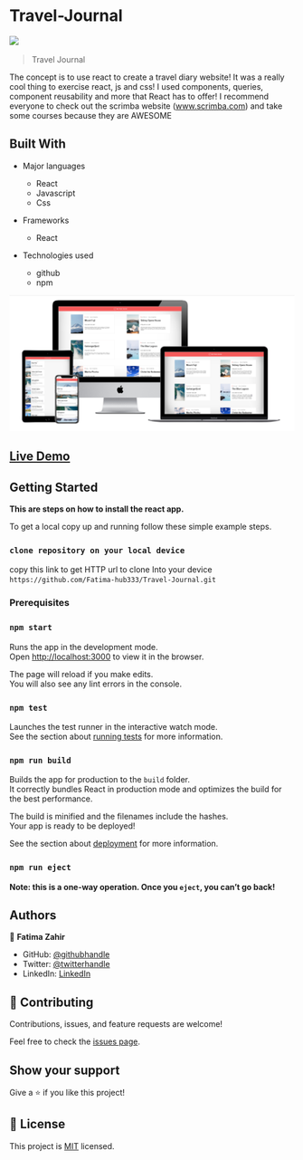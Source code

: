 # Travel-Journal

![](https://img.shields.io/badge/TravelJournal-blueviolet)


> Travel Journal

The concept is to use react to create a travel diary website!
It was a really cool thing to exercise react, js and css! I used components, queries, component reusability and more that React has to offer! I recommend everyone to check out the scrimba website (www.scrimba.com) and take some courses because they are AWESOME

## Built With

- Major languages
  - React
  - Javascript
  - Css

- Frameworks
  - React 

- Technologies used
  - github
  - npm

![Screenshot](/src/images/travel-journal.png)

## [Live Demo](https://lucent-palmier-fb9eb3.netlify.app/)

## Getting Started

**This are steps on how to install the react app.**

To get a local copy up and running follow these simple example steps.

### `clone repository on your local device`

copy this link to get HTTP url to clone Into your device `https://github.com/Fatima-hub333/Travel-Journal.git`


### Prerequisites

### `npm start`

Runs the app in the development mode.\
Open [http://localhost:3000](http://localhost:3000) to view it in the browser.

The page will reload if you make edits.\
You will also see any lint errors in the console.

### `npm test`

Launches the test runner in the interactive watch mode.\
See the section about [running tests](https://facebook.github.io/create-react-app/docs/running-tests) for more information.

### `npm run build`

Builds the app for production to the `build` folder.\
It correctly bundles React in production mode and optimizes the build for the best performance.

The build is minified and the filenames include the hashes.\
Your app is ready to be deployed!

See the section about [deployment](https://facebook.github.io/create-react-app/docs/deployment) for more information.

### `npm run eject`

**Note: this is a one-way operation. Once you `eject`, you can’t go back!**

## Authors

👤 **Fatima Zahir**

- GitHub: [@githubhandle](https://github.com/Fatima-hub333)
- Twitter: [@twitterhandle](https://twitter.com/Fatima_developr)
- LinkedIn: [LinkedIn](https://www.linkedin.com/in/full-stack-webdeveloper-181583234/)

## 🤝 Contributing

Contributions, issues, and feature requests are welcome!

Feel free to check the [issues page](https://github.com/Fatima-hub333/Travel-Journal/issues).

## Show your support

Give a ⭐️ if you like this project!


## 📝 License

This project is [MIT](./MIT.md) licensed.